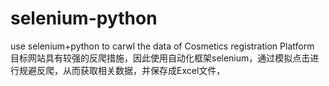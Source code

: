 # selenium-python
use selenium+python to carwl the data of Cosmetics registration Platform  
  目标网站具有较强的反爬措施，因此使用自动化框架selenium，通过模拟点击进行规避反爬，从而获取相关数据，并保存成Excel文件，
